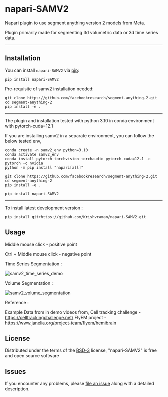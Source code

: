 # napari-SAMV2

Napari plugin to use segment anything version 2 models from Meta.

Plugin primarily made for segmenting 3d volumetric data or 3d time series data.

----------------------------------


## Installation

You can install `napari-SAMV2` via [pip]:

    pip install napari-SAMV2


Pre-requisite of samv2 installation needed:

    git clone https://github.com/facebookresearch/segment-anything-2.git
    cd segment-anything-2
    pip install -e .

******
The plugin and installation tested with python 3.10 in conda environment with pytorch-cuda=12.1

If you are installing samv2 in a separate environment, you can follow the below tested env,

    conda create -n samv2_env python=3.10
    conda activate samv2_env
    conda install pytorch torchvision torchaudio pytorch-cuda=12.1 -c pytorch -c nvidia
    python -m pip install "napari[all]"

    git clone https://github.com/facebookresearch/segment-anything-2.git
    cd segment-anything-2
    pip install -e .

    pip install napari-SAMV2    

*****

To install latest development version :

    pip install git+https://github.com/Krishvraman/napari-SAMV2.git


## Usage

Middle mouse click - positive point

Ctrl + Middle mouse click - negative point

Time Series Segmentation :

![samv2_time_series_demo](https://github.com/user-attachments/assets/078ca2bb-3016-4257-ac7c-c3cde8f9d125)



Volume Segmentation :

![samv2_volume_segmentation](https://github.com/user-attachments/assets/af05fcc4-a60d-44e8-ae05-70764d96e828)



Reference :

Example Data from in demo videos from,
Cell tracking challenge - https://celltrackingchallenge.net/ 
FlyEM project - https://www.janelia.org/project-team/flyem/hemibrain


## License

Distributed under the terms of the [BSD-3] license,
"napari-SAMV2" is free and open source software



## Issues

If you encounter any problems, please [file an issue] along with a detailed description.

[napari]: https://github.com/napari/napari
[Cookiecutter]: https://github.com/audreyr/cookiecutter
[@napari]: https://github.com/napari
[MIT]: http://opensource.org/licenses/MIT
[BSD-3]: http://opensource.org/licenses/BSD-3-Clause
[GNU GPL v3.0]: http://www.gnu.org/licenses/gpl-3.0.txt
[GNU LGPL v3.0]: http://www.gnu.org/licenses/lgpl-3.0.txt
[Apache Software License 2.0]: http://www.apache.org/licenses/LICENSE-2.0
[Mozilla Public License 2.0]: https://www.mozilla.org/media/MPL/2.0/index.txt
[cookiecutter-napari-plugin]: https://github.com/napari/cookiecutter-napari-plugin

[file an issue]: https://github.com/Krishvraman/napari-SAMV2/issues

[napari]: https://github.com/napari/napari
[tox]: https://tox.readthedocs.io/en/latest/
[pip]: https://pypi.org/project/pip/
[PyPI]: https://pypi.org/
